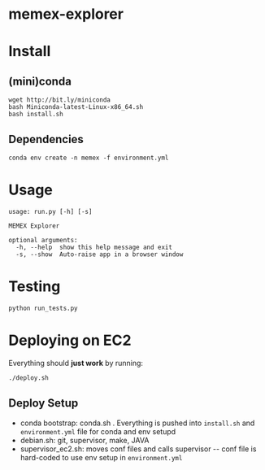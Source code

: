 memex-explorer
============

# Install

## (mini)conda
```
wget http://bit.ly/miniconda
bash Miniconda-latest-Linux-x86_64.sh
bash install.sh
```

## Dependencies
```
conda env create -n memex -f environment.yml
```

# Usage
 
```
usage: run.py [-h] [-s]

MEMEX Explorer

optional arguments:
  -h, --help  show this help message and exit
  -s, --show  Auto-raise app in a browser window
```
# Testing

`python run_tests.py`


# Deploying on EC2

Everything should **just work** by running:

```bash
./deploy.sh
```

## Deploy Setup

 - conda bootstrap: conda.sh .  Everything is pushed into `install.sh` and `environment.yml` file for conda and env setupd
 - debian.sh: git, supervisor, make, JAVA
 - supervisor_ec2.sh: moves conf files and calls supervisor -- conf file is hard-coded to use env setup in `environment.yml` 
